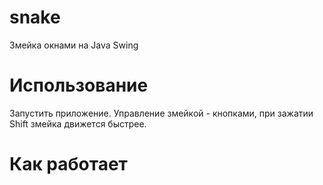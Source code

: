 # snake
Змейка окнами на Java Swing
# Использование
Запустить приложение. Управление змейкой - кнопками, при зажатии Shift змейка движется быстрее.
# Как работает
